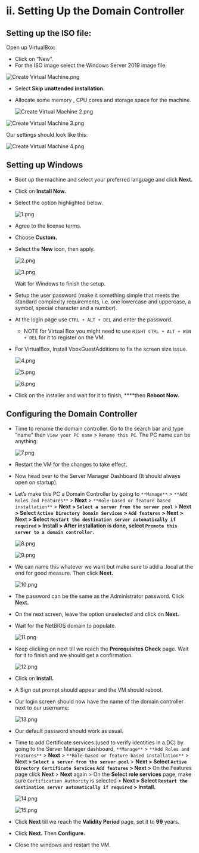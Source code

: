 # ii. Setting Up the Domain Controller

## Setting up the ISO file:

Open up VirtualBox:

- Click on “New”.
- For the ISO image select the Windows Server 2019 image file.

![Create Virtual Machine.png](ii%20Setting%20Up%20the%20Domain%20Controller%20b28957af12df4daa9db7fe26e44601e8/Create_Virtual_Machine.png)

- Select **Skip unattended installation.**
- Allocate some memory , CPU cores and storage space for the machine.
    
    ![Create Virtual Machine 2.png](ii%20Setting%20Up%20the%20Domain%20Controller%20b28957af12df4daa9db7fe26e44601e8/Create_Virtual_Machine_2.png)
    

![Create Virtual Machine 3.png](ii%20Setting%20Up%20the%20Domain%20Controller%20b28957af12df4daa9db7fe26e44601e8/Create_Virtual_Machine_3.png)

Our settings should look like this:

![Create Virtual Machine 4.png](ii%20Setting%20Up%20the%20Domain%20Controller%20b28957af12df4daa9db7fe26e44601e8/Create_Virtual_Machine_4.png)

## Setting up Windows

- Boot up the machine and select your preferred language and click **Next.**
- Click on **Install Now.**
- Select the option highlighted below.
    
    ![1.png](ii%20Setting%20Up%20the%20Domain%20Controller%20b28957af12df4daa9db7fe26e44601e8/1.png)
    
- Agree to the license terms.
- Choose **Custom.**
- Select the **New** icon, then apply.
    
    ![2.png](ii%20Setting%20Up%20the%20Domain%20Controller%20b28957af12df4daa9db7fe26e44601e8/2.png)
    
    ![3.png](ii%20Setting%20Up%20the%20Domain%20Controller%20b28957af12df4daa9db7fe26e44601e8/3.png)
    
    Wait for Windows to finish the setup.
    
- Setup the user password (make it something simple that meets the standard complexity requirements, i.e. one lowercase and uppercase, a symbol, special character and a number).
- At the login page use `CTRL + ALT + DEL` and enter the password.
    - NOTE for Virtual Box you might need to use `RIGHT CTRL + ALT + WIN + DEL` for it to register on the VM.
- For VirtualBox, Install VboxGuestAdditions to fix the screen size issue.
    
    ![4.png](ii%20Setting%20Up%20the%20Domain%20Controller%20b28957af12df4daa9db7fe26e44601e8/4.png)
    
    ![5.png](ii%20Setting%20Up%20the%20Domain%20Controller%20b28957af12df4daa9db7fe26e44601e8/5.png)
    
    ![6.png](ii%20Setting%20Up%20the%20Domain%20Controller%20b28957af12df4daa9db7fe26e44601e8/6.png)
    
- Click on the installer and wait for it to finish, ****then **Reboot Now.**

## Configuring the Domain Controller

- Time to rename the domain controller. Go to the search bar and type “name” then `View your PC name` > `Rename this PC`. The PC name can be anything.
    
    ![7.png](ii%20Setting%20Up%20the%20Domain%20Controller%20b28957af12df4daa9db7fe26e44601e8/7.png)
    
- Restart the VM for the changes to take effect.
- Now head over to the Server Manager Dashboard (It should always open on startup).
- Let’s make this PC a Domain Controller by going to `**Manage**` > `**Add Roles and Features**` > **Next** > `**Role-based or feature based installation**` > **Next > `Select a server from the server pool`** > **Next > Select `Active Directory Domain Services` > `Add features` > Next > Next > Select `Restart the destination server automatically if required` > Install > After installation is done, select `Promote this server to a domain controller`.**
    
    ![8.png](ii%20Setting%20Up%20the%20Domain%20Controller%20b28957af12df4daa9db7fe26e44601e8/8.png)
    
    ![9.png](ii%20Setting%20Up%20the%20Domain%20Controller%20b28957af12df4daa9db7fe26e44601e8/9.png)
    
- We can name this whatever we want but make sure to add a .local at the end for good measure. Then click **Next.**
    
    ![10.png](ii%20Setting%20Up%20the%20Domain%20Controller%20b28957af12df4daa9db7fe26e44601e8/10.png)
    
- The password can be the same as the Administrator password. Click **Next.**
- On the next screen, leave the option unselected and click on **Next.**
- Wait for the NetBIOS domain to populate.
    
    ![11.png](ii%20Setting%20Up%20the%20Domain%20Controller%20b28957af12df4daa9db7fe26e44601e8/11.png)
    
- Keep clicking on next till we reach the **Prerequisites Check** page. Wait for it to finish and we should get a confirmation.
    
    ![12.png](ii%20Setting%20Up%20the%20Domain%20Controller%20b28957af12df4daa9db7fe26e44601e8/12.png)
    
- Click on **Install.**
- A Sign out prompt should appear and the VM should reboot.
- Our login screen should now have the name of the domain controller next to our username:
    
    ![13.png](ii%20Setting%20Up%20the%20Domain%20Controller%20b28957af12df4daa9db7fe26e44601e8/13.png)
    
- Our default password should work as usual.
- Time to add Certificate services (used to verify identities in a DC) by going to the Server Manager dashboard, `**Manage**` > `**Add Roles and Features**` > **Next** > `**Role-based or feature based installation**` > **Next > `Select a server from the server pool`** > **Next > Select `Active Directory Certificate Services` `Add features` > Next >** On the Features page click **Next** > **Next** again > On the **Select role services** page, make sure `Certification Authority` is selected > **Next > Select `Restart the destination server automatically if required` > Install.**
    
    ![14.png](ii%20Setting%20Up%20the%20Domain%20Controller%20b28957af12df4daa9db7fe26e44601e8/14.png)
    
    ![15.png](ii%20Setting%20Up%20the%20Domain%20Controller%20b28957af12df4daa9db7fe26e44601e8/15.png)
    
- Click **Next** till we reach the **Validity Period**  page, set it to **99** years.
- Click **Next.** Then **Configure.**
- Close the windows and restart the VM.